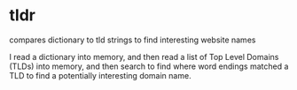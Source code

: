 # tldr
compares dictionary to tld strings to find interesting website names


I read a dictionary into memory, and then read a list of Top Level Domains (TLDs) into memory, and then search to find where word endings matched a TLD to find a potentially interesting domain name.
